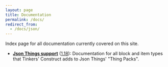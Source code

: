 ```yaml
---
layout: page
title: Documentation
permalink: /docs/
redirect_from:
  - /docs/json/
---
```


Index page for all documentation currently covered on this site.

* [**Json Things support**](json/json-things) ([1.18](json/json-things/1.18)): Documentation for all block and item types that Tinkers' Construct adds to Json Things' "Thing Packs".